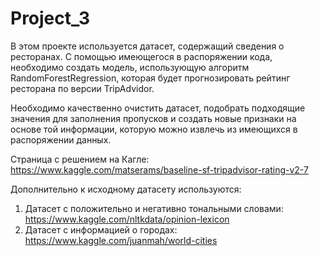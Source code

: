 # Project_3

В этом проекте используется датасет, содержащий сведения о ресторанах. 
С помощью имеющегося в распоряжении кода, необходимо создать модель, использующую алгоритм RandomForestRegression, которая будет прогнозировать рейтинг ресторана по версии TripAdvidor.

Необходимо качественно очистить датасет, подобрать подходящие значения для заполнения пропусков и создать новые признаки на основе той информации, которую можно извлечь из имеющихся в распоряжении данных.

Страница с решением на Кагле:
https://www.kaggle.com/matserams/baseline-sf-tripadvisor-rating-v2-7

Дополнительно к исходному датасету используются:
1. Датасет с положительно и негативно тональными словами:
https://www.kaggle.com/nltkdata/opinion-lexicon
2. Датасет с информацией о городах:
https://www.kaggle.com/juanmah/world-cities
